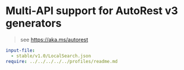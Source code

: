 # Multi-API support for AutoRest v3 generators

> see https://aka.ms/autorest

``` yaml $(enable-multi-api)
input-file:
  - stable/v1.0/LocalSearch.json
require: ../../../../../profiles/readme.md
```
